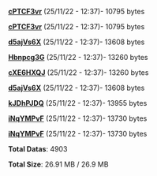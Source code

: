[**cPTCF3vr**](/data/cPTCF3vr.txt) (25/11/22 - 12:37)- 10795 bytes

[**cPTCF3vr**](/data/cPTCF3vr.txt) (25/11/22 - 12:37)- 10795 bytes

[**d5ajVs6X**](/data/d5ajVs6X.txt) (25/11/22 - 12:37)- 13608 bytes

[**Hbnpcg3G**](/data/Hbnpcg3G.txt) (25/11/22 - 12:37)- 13260 bytes

[**cXE6HXQJ**](/data/cXE6HXQJ.txt) (25/11/22 - 12:37)- 13260 bytes

[**d5ajVs6X**](/data/d5ajVs6X.txt) (25/11/22 - 12:37)- 13608 bytes

[**kJDhPJDQ**](/data/kJDhPJDQ.txt) (25/11/22 - 12:37)- 13955 bytes

[**iNqYMPvF**](/data/iNqYMPvF.txt) (25/11/22 - 12:37)- 13730 bytes

[**iNqYMPvF**](/data/iNqYMPvF.txt) (25/11/22 - 12:37)- 13730 bytes

**Total Datas**: 4903

**Total Size**: 26.91 MB / 26.9 MB